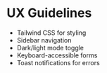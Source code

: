 # UX Guidelines

- Tailwind CSS for styling
- Sidebar navigation
- Dark/light mode toggle
- Keyboard-accessible forms
- Toast notifications for errors